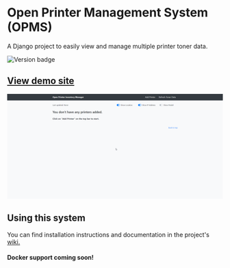 # Open Printer Management System (OPMS)

A Django project to easily view and manage multiple printer toner data.

![Version badge](https://img.shields.io/badge/Version-1.0.0-green)

## [View demo site](https://rodrigoluzuriaga.com/demo/opms/how-to)

![OPMS Gif demo 1.0.0](https://raw.githubusercontent.com/rluzuriaga/Open-Printer-Management-System/master/Open_Printer_Management_System/static/gif/OPMS-1.0.0.gif)


## Using this system
You can find installation instructions and documentation in the project's [wiki.](https://github.com/rluzuriaga/Open-Printer-Management-System/wiki)

#### Docker support coming soon!
